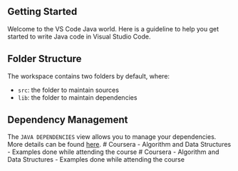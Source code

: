 ## Getting Started

Welcome to the VS Code Java world. Here is a guideline to help you get started to write Java code in Visual Studio Code.

## Folder Structure

The workspace contains two folders by default, where:

- `src`: the folder to maintain sources
- `lib`: the folder to maintain dependencies

## Dependency Management

The `JAVA DEPENDENCIES` view allows you to manage your dependencies. More details can be found [here](https://github.com/microsoft/vscode-java-pack/blob/master/release-notes/v0.9.0.md#work-with-jar-files-directly).
#   C o u r s e r a   -   A l g o r i t h m   a n d   D a t a   S t r u c t u r e s   -   E x a m p l e s   d o n e   w h i l e   a t t e n d i n g   t h e   c o u r s e  
 #   C o u r s e r a   -   A l g o r i t h m   a n d   D a t a   S t r u c t u r e s   -   E x a m p l e s   d o n e   w h i l e   a t t e n d i n g   t h e   c o u r s e  
 